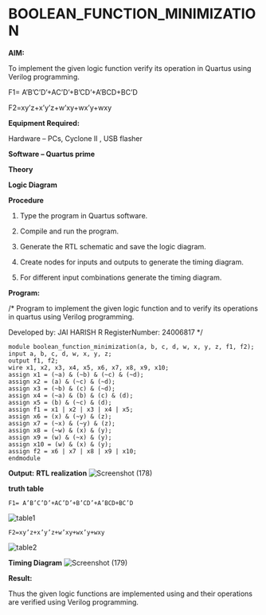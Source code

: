 # BOOLEAN_FUNCTION_MINIMIZATION

**AIM:**

To implement the given logic function verify its operation in Quartus using Verilog programming.

F1= A’B’C’D’+AC’D’+B’CD’+A’BCD+BC’D 

F2=xy’z+x’y’z+w’xy+wx’y+wxy

**Equipment Required:**

Hardware – PCs, Cyclone II , USB flasher

**Software – Quartus prime**

**Theory**

**Logic Diagram**

**Procedure**

1.	Type the program in Quartus software.

2.	Compile and run the program.

3.	Generate the RTL schematic and save the logic diagram.

4.	Create nodes for inputs and outputs to generate the timing diagram.

5.	For different input combinations generate the timing diagram.


**Program:**

/* Program to implement the given logic function and to verify its operations in quartus using Verilog programming. 

Developed by: JAI HARISH R
RegisterNumber: 24006817
*/
```
module boolean_function_minimization(a, b, c, d, w, x, y, z, f1, f2);
input a, b, c, d, w, x, y, z;
output f1, f2;
wire x1, x2, x3, x4, x5, x6, x7, x8, x9, x10;
assign x1 = (~a) & (~b) & (~c) & (~d);
assign x2 = (a) & (~c) & (~d);
assign x3 = (~b) & (c) & (~d);
assign x4 = (~a) & (b) & (c) & (d);
assign x5 = (b) & (~c) & (d);
assign f1 = x1 | x2 | x3 | x4 | x5;
assign x6 = (x) & (~y) & (z);
assign x7 = (~x) & (~y) & (z);
assign x8 = (~w) & (x) & (y);
assign x9 = (w) & (~x) & (y);
assign x10 = (w) & (x) & (y);
assign f2 = x6 | x7 | x8 | x9 | x10;
endmodule
```

**Output:**
**RTL realization**
![Screenshot (178)](https://github.com/user-attachments/assets/e2208fb8-35b2-45f0-82f3-997ea5e8d1c4)

**truth table**
```
F1= A’B’C’D’+AC’D’+B’CD’+A’BCD+BC’D
```
![table1](https://github.com/user-attachments/assets/e5cf3c14-2e33-42dc-b9bc-cfe22ad5d883)
```
F2=xy’z+x’y’z+w’xy+wx’y+wxy
```

![table2](https://github.com/user-attachments/assets/8a1a27f1-f3ec-4c81-991b-21e6d2c2daaf)


**Timing Diagram**
![Screenshot (179)](https://github.com/user-attachments/assets/5d9bb7d7-eed1-4b09-a1de-04670e864e38)

**Result:**

Thus the given logic functions are implemented using and their operations are verified using Verilog programming.

